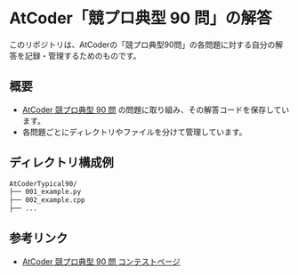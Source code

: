 # AtCoder「競プロ典型 90 問」の解答

このリポジトリは、AtCoderの「競プロ典型90問」の各問題に対する自分の解答を記録・管理するためのものです。

## 概要

- [AtCoder 競プロ典型 90 問](https://atcoder.jp/contests/typical90) の問題に取り組み、その解答コードを保存しています。
- 各問題ごとにディレクトリやファイルを分けて管理しています。

## ディレクトリ構成例

```txt
AtCoderTypical90/
├── 001_example.py
├── 002_example.cpp
├── ...
```

## 参考リンク

- [AtCoder 競プロ典型 90 問 コンテストページ](https://atcoder.jp/contests/typical90)
